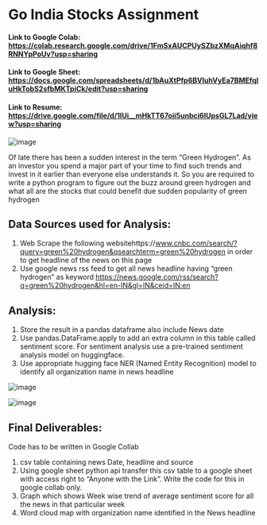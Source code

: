 # Go India Stocks Assignment

#### Link to Google Colab: https://colab.research.google.com/drive/1FmSxAUCPUySZbzXMqAiqhf8RNNYpPoUv?usp=sharing

#### Link to Google Sheet: https://docs.google.com/spreadsheets/d/1bAuXtPfp6BVluhVyEa7BMEfqIuHkTobS2sfbMKTpiCk/edit?usp=sharing

#### Link to Resume: https://drive.google.com/file/d/1lUi__mHkTT67oii5unbci6IUpsGL7Lad/view?usp=sharing

![image](https://github.com/bhaskart488/GoIndiaStocksAssignment/assets/73813983/d8f7f4a8-ccb6-465a-b3d1-be4cd4ff046a)


Of late there has been a sudden interest in the term “Green Hydrogen”. As an investor you spend a major
part of your time to find such trends and invest in it earlier than everyone else understands it. So you are
required to write a python program to figure out the buzz around green hydrogen and what all are the
stocks that could benefit due sudden popularity of green hydrogen

## Data Sources used for Analysis:
1. Web Scrape the following websitehttps://www.cnbc.com/search/?query=green%20hydrogen&qsearchterm=green%20hydrogen in order to get headline of the news on this page
2. Use google news rss feed to get all news headline having “green hydrogen” as keyword https://news.google.com/rss/search?q=green%20hydrogen&hl=en-IN&gl=IN&ceid=IN:en
  
## Analysis:
1. Store the result in a pandas dataframe also include News date
2. Use pandas.DataFrame.apply to add an extra column in this table called sentiment score. For sentiment analysis use a pre-trained sentiment analysis model on huggingface.
3. Use appropriate hugging face NER (Named Entity Recognition) model to identify all organization name in news headline

![image](https://github.com/bhaskart488/GoIndiaStocksAssignment/assets/73813983/666a59e0-fd33-4876-ab63-000b8c42afa8)


![image](https://github.com/bhaskart488/GoIndiaStocksAssignment/assets/73813983/85969cee-dc28-4d13-89ad-ed69e10f0f1c)


   
## Final Deliverables:
Code has to be written in Google Collab
1. csv table containing news Date, headline and source
2. Using google sheet python api transfer this csv table to a google sheet with access right to “Anyone with the Link”. Write the code for this in google collab only.
3. Graph which shows Week wise trend of average sentiment score for all the news in that particular week
4. Word cloud map with organization name identified in the News headline
   
